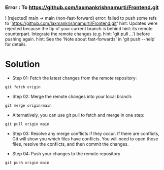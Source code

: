 ### Error : To https://github.com/laxmankrishnamurti/Frontend.git

! [rejected] main -> main (non-fast-forward)
error: failed to push some refs to 'https://github.com/laxmankrishnamurti/Frontend.git'
hint: Updates were rejected because the tip of your current branch is behind
hint: its remote counterpart. Integrate the remote changes (e.g.
hint: 'git pull ...') before pushing again.
hint: See the 'Note about fast-forwards' in 'git push --help' for details.

# Solution

- Step 01: Fetch the latest changes from the remote repository:

```javascript
git fetch origin
```

- Step 02: Merge the remote changes into your local branch:

```javascript
git merge origin/main
```

- Alternatively, you can use git pull to fetch and merge in one step:

```javascript
git pull origin main
```

- Step 03: Resolve any merge conflicts if they occur. If there are conflicts, Git will show you which files have conflicts. You will need to open those files, resolve the conflicts, and then commit the changes.

- Step 04: Push your changes to the remote repository

```javascript
git push origin main
```
